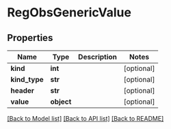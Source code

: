 # RegObsGenericValue

## Properties
Name | Type | Description | Notes
------------ | ------------- | ------------- | -------------
**kind** | **int** |  | [optional] 
**kind_type** | **str** |  | [optional] 
**header** | **str** |  | [optional] 
**value** | **object** |  | [optional] 

[[Back to Model list]](../README.md#documentation-for-models) [[Back to API list]](../README.md#documentation-for-api-endpoints) [[Back to README]](../README.md)

